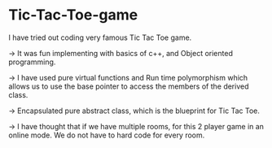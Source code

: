 # Tic-Tac-Toe-game
I have tried out coding very famous Tic Tac Toe game. 

-> It was fun implementing with basics of c++, and Object oriented programming. 

-> I have used pure virtual functions and Run time polymorphism which allows us to use the base pointer to access the members of the derived class.

-> Encapsulated pure abstract class, which is the blueprint for Tic Tac Toe.

-> I have thought that if we have multiple rooms, for this 2 player game in an online mode. We do not have to hard code for every room. 
